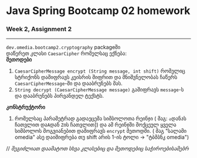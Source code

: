 # Java Spring Bootcamp 02 homework
### Week 2, Assignment 2
---

`dev.omedia.bootcamp2.cryptography` packageში   
დაწერეთ კლასი `CaesarCipher` რომელსაც ექნება:  
**მეთოდები**    
  1. `CaesarCipherMessage encrypt (String message, int shift)` რომელიც სტრიქონს დაშიფრავს კეისრის შიფრით და მნიშვნელობას ჩაწერს `CaesarCipherMessage`-ში და დააბრუნებს მას.  
  1. `String decrypt (CaesarCipherMessage message)`  გაშიფრავს `message`-ს და დააბრუნებს პირვანდელ ტექსტს.  

**კონსტრუქტორი**  
  1. რომელსაც პარამეტრად გადაეცემა სიმბოლოთა რეინჯი ( მაგ: `ა`დან`ჰ`ს ჩათვლით და`A`დან `Z`ის ჩათვლით]) და ამ რეინჯში მოქცეულ ყველა სიმბოლოს მოგვიანებით დაშიფრავს `encrypt` მეთოდში. ( მაგ "სალამი omedia" ასე დაიშიფრება თუ shift არის 1-ის ტოლი ->  "ტბმბნკ omedia")

// _შეგიძლიათ დაამატოთ  სხვა კლასებიც და მეთოდებიც საჭიროებისამებრ_
